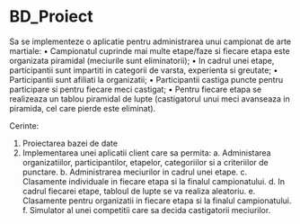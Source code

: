 # BD_Proiect

Sa se implementeze o aplicatie pentru administrarea unui campionat de arte martiale:
•	Campionatul cuprinde mai multe etape/faze si fiecare etapa este organizata piramidal (meciurile sunt eliminatorii);
•	In cadrul unei etape, participantii sunt impartiti in categorii de varsta, experienta si greutate;
•	Participantii sunt afiliati la organizatii;
•	Participantii castiga puncte pentru participare si pentru fiecare meci castigat;
•	Pentru fiecare etapa se realizeaza un tablou piramidal de lupte (castigatorul unui meci avanseaza in piramida, cel care pierde este eliminat).

Cerinte:
1.	Proiectarea bazei de date
2.	Implementarea unei aplicatii client care sa permita:
a.	Administarea organizatiilor, participantilor, etapelor, categoriilor si a criteriilor de punctare. 
b.	Administrarea meciurilor in cadrul unei etape.
c.	Clasamente individuale in fiecare etapa si la finalul campionatului.
d.	In cadrul fiecarei etape, tabloul de lupte se va realiza aleatoriu.
e.	Clasamente pentru organizatii in fiecare etapa si la finalul campionatului.
f.	Simulator al unei competitii care sa decida castigatorii meciurilor.
